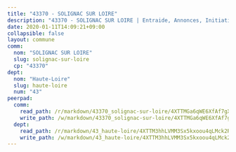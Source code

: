 ```yaml
---
title: "43370 - SOLIGNAC SUR LOIRE"
description: "43370 - SOLIGNAC SUR LOIRE | Entraide, Annonces, Initiatives"
date: 2020-01-11T14:09:21+09:00
collapsible: false
layout: commune
comm:
  nom: "SOLIGNAC SUR LOIRE"
  slug: solignac-sur-loire
  cp: "43370"
dept:
  nom: "Haute-Loire"
  slug: haute-loire
  num: "43"
peerpad:
  comm:
    read_path: /r/markdown/43370_solignac-sur-loire/4XTTMGa6qWE6XfAf7gX8EeRg5DUdNphSBnKEhgXosiwMmTiAN
    write_path: /w/markdown/43370_solignac-sur-loire/4XTTMGa6qWE6XfAf7gX8EeRg5DUdNphSBnKEhgXosiwMmTiAN-K3TgUwgze2d6FapPxoTFPwvEKcAKg9LLcHsRV9xdtQEUHHpEfSiSvYArpNnT3B2R267vHg9UgMaSR91PkPk5VmhgM9stHUquir4KNSScJXc1bkeWvqu43yxRoiuPMqJWMDswSRnS
  dept:
    read_path: /r/markdown/43_haute-loire/4XTTM3hhLVMM3Sx5kxoou4qLMck2RjGiJF8bjxPuKy3VyRdWX
    write_path: /w/markdown/43_haute-loire/4XTTM3hhLVMM3Sx5kxoou4qLMck2RjGiJF8bjxPuKy3VyRdWX-K3TgTnndWXCUw13Pw3gJoEo9qHUCGXZ4frH2coLZWWDcoWKo22cU2VNENpi117F5bi6bu3WHMPd2VTrETU2R5owQhCBrUQgvCKerk4NqeDhN66egG9mHY8CCfEckbCp9SecEdL6b
---
```


